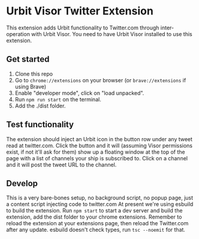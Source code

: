 # Urbit Visor Twitter Extension

This extension adds Urbit functionality to Twitter.com through inter-operation with Urbit Visor.
You need to have Urbit Visor installed to use this extension.

## Get started

1. Clone this repo
2. Go to `chrome://extensions` on your browser (or `brave://extensions` if using Brave)
3. Enable "developer mode", click on "load unpacked".
4. Run `npm run start` on the terminal.
5. Add the ./dist folder.

## Test functionality

The extension should inject an Urbit icon in the button row under any tweet read at twitter.com.
Click the button and it will (assuming Visor permissions exist, if not it'll ask for them) show up a floating window at the top of the page with a list of channels your ship is subscribed to.
Click on a channel and it will post the tweet URL to the channel.

## Develop

This is a very bare-bones setup, no background script, no popup page, just a content script injecting code to twitter.com
At present we're using esbuild to build the extension.
Run `npm start` to start a dev server and build the extension, add the dist folder to your chrome extensions.
Remember to reload the extension at your extensions page, then reload the Twitter.com after any update.
esbuild doesn't check types, run `tsc --noemit` for that.
